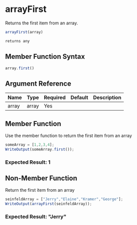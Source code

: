 # arrayFirst

Returns the first item from an array.

```javascript
arrayFirst(array)
```

```javascript
returns any
```

## Member Function Syntax

```javascript
array.first()
```

## Argument Reference

| Name | Type | Required | Default | Description |
| --- | --- | --- | --- | --- |
| array | array | Yes |  |  |

## Member Function

Use the member function to return the first item from an array

```javascript
someArray = [1,2,3,4];
WriteOutput(someArray.first());
```

### Expected Result: 1

## Non-Member Function

Return the first item from an array

```javascript
seinfeldArray = ["Jerry","Elaine","Kramer","George"];
WriteOutput(arrayFirst(seinfeldArray));
```

### Expected Result: "Jerry"
